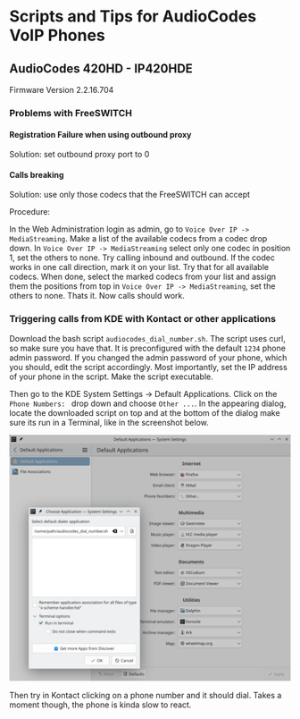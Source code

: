 # Scripts and Tips for AudioCodes VoIP Phones

## AudioCodes 420HD - IP420HDE

Firmware Version 2.2.16.704

### Problems with FreeSWITCH

#### Registration Failure when using outbound proxy

Solution: set outbound proxy port to 0

#### Calls breaking

Solution: use only those codecs that the FreeSWITCH can accept

Procedure:

In the Web Administration login as admin, go to `Voice Over IP -> MediaStreaming`.
Make a list of the available codecs from a codec drop down.
In `Voice Over IP -> MediaStreaming` select only one codec in position 1, set the others to none.
Try calling inbound and outbound.
If the codec works in one call direction, mark it on your list.
Try that for all available codecs.
When done, select the marked codecs from your list and assign them the positions from top in
`Voice Over IP -> MediaStreaming`, set the others to none.
Thats it. Now calls should work.

### Triggering calls from KDE with Kontact or other applications

Download the bash script `audiocodes_dial_number.sh`. The script uses curl, so make sure you have that.
It is preconfigured with the default `1234` phone admin password. If you changed the admin password of your phone,
which you should, edit the script accordingly. Most importantly, set the IP address of your phone in the script.
Make the script executable.

Then go to the KDE System Settings -> Default Applications.
Click on the `Phone Numbers: ` drop down and choose `Other ...`.
In the appearing dialog, locate the downloaded script on top and at the bottom of the dialog
make sure its run in a Terminal, like in the screenshot below.

![Screenshot of KDE Settings](https://github.com/janbiedermann/audiocodes_voip_phone/blob/main/KDE_Settings.png?raw=true)

Then try in Kontact clicking on a phone number and it should dial. Takes a moment though, the phone is kinda slow to react.
